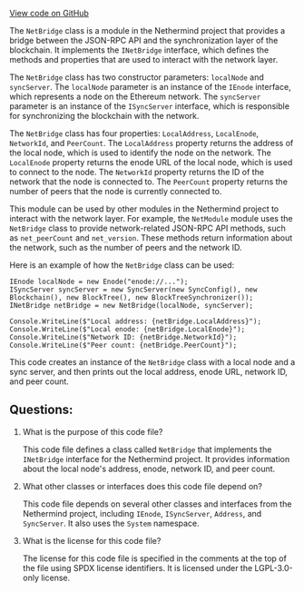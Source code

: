 [View code on GitHub](https://github.com/nethermindeth/nethermind/Nethermind.JsonRpc/Modules/Net/NetBridge.cs)

The `NetBridge` class is a module in the Nethermind project that provides a bridge between the JSON-RPC API and the synchronization layer of the blockchain. It implements the `INetBridge` interface, which defines the methods and properties that are used to interact with the network layer.

The `NetBridge` class has two constructor parameters: `localNode` and `syncServer`. The `localNode` parameter is an instance of the `IEnode` interface, which represents a node on the Ethereum network. The `syncServer` parameter is an instance of the `ISyncServer` interface, which is responsible for synchronizing the blockchain with the network.

The `NetBridge` class has four properties: `LocalAddress`, `LocalEnode`, `NetworkId`, and `PeerCount`. The `LocalAddress` property returns the address of the local node, which is used to identify the node on the network. The `LocalEnode` property returns the enode URL of the local node, which is used to connect to the node. The `NetworkId` property returns the ID of the network that the node is connected to. The `PeerCount` property returns the number of peers that the node is currently connected to.

This module can be used by other modules in the Nethermind project to interact with the network layer. For example, the `NetModule` module uses the `NetBridge` class to provide network-related JSON-RPC API methods, such as `net_peerCount` and `net_version`. These methods return information about the network, such as the number of peers and the network ID.

Here is an example of how the `NetBridge` class can be used:

```
IEnode localNode = new Enode("enode://...");
ISyncServer syncServer = new SyncServer(new SyncConfig(), new Blockchain(), new BlockTree(), new BlockTreeSynchronizer());
INetBridge netBridge = new NetBridge(localNode, syncServer);

Console.WriteLine($"Local address: {netBridge.LocalAddress}");
Console.WriteLine($"Local enode: {netBridge.LocalEnode}");
Console.WriteLine($"Network ID: {netBridge.NetworkId}");
Console.WriteLine($"Peer count: {netBridge.PeerCount}");
```

This code creates an instance of the `NetBridge` class with a local node and a sync server, and then prints out the local address, enode URL, network ID, and peer count.
## Questions: 
 1. What is the purpose of this code file?
    
    This code file defines a class called `NetBridge` that implements the `INetBridge` interface for the Nethermind project. It provides information about the local node's address, enode, network ID, and peer count.

2. What other classes or interfaces does this code file depend on?
    
    This code file depends on several other classes and interfaces from the Nethermind project, including `IEnode`, `ISyncServer`, `Address`, and `SyncServer`. It also uses the `System` namespace.

3. What is the license for this code file?
    
    The license for this code file is specified in the comments at the top of the file using SPDX license identifiers. It is licensed under the LGPL-3.0-only license.
